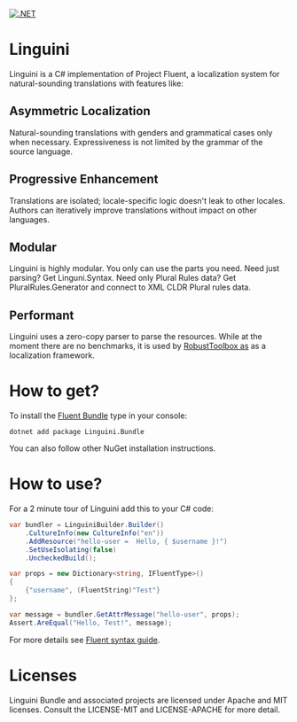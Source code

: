 [![.NET](https://github.com/Ygg01/Linguini/actions/workflows/dotnet.yml/badge.svg?branch=master)](https://github.com/Ygg01/Linguini/actions/workflows/dotnet.yml)

# Linguini
Linguini is a C# implementation of Project Fluent, a localization system for natural-sounding translations with features like:

## Asymmetric Localization
Natural-sounding translations with genders and grammatical cases only when necessary. Expressiveness is not limited by the grammar of the source language.

## Progressive Enhancement
Translations are isolated; locale-specific logic doesn't leak to other locales. Authors can iteratively improve translations without impact on other languages.

## Modular
Linguini is highly modular. You only can use the parts you need.
Need just parsing? Get Linguni.Syntax.
Need only Plural Rules data? Get PluralRules.Generator and connect to XML CLDR Plural rules data.

## Performant
Linguini uses a zero-copy parser to parse the resources. While at the moment there are no benchmarks,
it is used by [RobustToolbox as](https://github.com/space-wizards/RobustToolbox) as a localization framework.

# How to get?

To install the [Fluent Bundle](https://www.nuget.org/packages/Linguini.Bundle/) type in your console:

```dotnet add package Linguini.Bundle```

You can also follow other NuGet installation instructions.

# How to use?

For a 2 minute tour of Linguini add this to your C# code:
```csharp
var bundler = LinguiniBuilder.Builder()
    .CultureInfo(new CultureInfo("en"))
    .AddResource("hello-user =  Hello, { $username }!")
    .SetUseIsolating(false)
    .UncheckedBuild();

var props = new Dictionary<string, IFluentType>()
{
    {"username", (FluentString)"Test"}
};

var message = bundler.GetAttrMessage("hello-user", props);
Assert.AreEqual("Hello, Test!", message);
```

For more details see [Fluent syntax guide](https://projectfluent.org/fluent/guide/).

# Licenses

Linguini Bundle and associated projects are licensed under Apache and MIT licenses. Consult the LICENSE-MIT and LICENSE-APACHE for more detail.